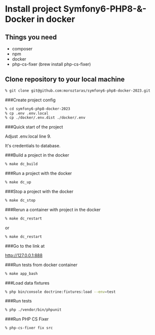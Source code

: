 # Install project Symfony6-PHP8-&-Docker in docker

## Things you need
* composer
* npm
* docker
* php-cs-fixer (brew install php-cs-fixer)

## Clone repository to your local machine
```bash
% git clone git@github.com:moroztaras/symfony6-php8-docker-2023.git
```

###Create project config
```bash
% cd symfony6-php8-docker-2023
% cp .env .env.local
% cp ./docker/.env.dist ./docker/.env
```
###Quick start of the project

Adjust .env.local line 9.

It's credentials to database.

###Build a project in the docker
```bash
% make dc_build
```
###Run a project with the docker
```bash
% make dc_up
```
###Stop a project with the docker
```bash
% make dc_stop
```

###Rerun a container with project in the docker
```bash
% make dc_restart
```
or
```bash
% make dc_restart
```

###Go to the link at

http://127.0.0.1:888

###Run tests from docker container
```bash
% make app_bash
```
###Load data fixtures
```bash
% php bin/console doctrine:fixtures:load --env=test
```

###Run tests
```bash
% php ./vendor/bin/phpunit
```

###Run PHP CS Fixer
```bash
% php-cs-fixer fix src
```
